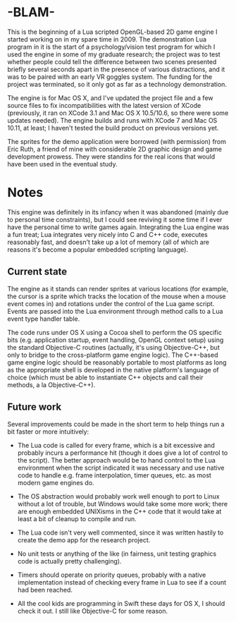 -BLAM-
======

This is the beginning of a Lua scripted OpenGL-based 2D game engine I started
working on in my spare time in 2009.  The demonstration Lua program in it is
the start of a psychology/vision test program for which I used the engine in
some of my graduate research; the project was to test whether people could tell
the difference between two scenes presented briefly several seconds apart in the
presence of various distractions, and it was to be paired with an early VR
goggles system.  The funding for the project was terminated, so it only got as
far as a technology demonstration.

The engine is for Mac OS X, and I've updated the project file and a few source
files to fix incompatibilities with the latest version of XCode (previously, it
ran on XCode 3.1 and Mac OS X 10.5/10.6, so there were some updates needed).
The engine builds and runs with XCode 7 and Mac OS 10.11, at least; I haven't
tested the build product on previous versions yet.

The sprites for the demo application were borrowed (with permission) from Eric
Ruth, a friend of mine with considerable 2D graphic design and game development
prowess.  They were standins for the real icons that would have been used in the
eventual study.



Notes
=====

This engine was definitely in its infancy when it was abandoned (mainly due to
personal time constraints), but I could see reviving it some time if I ever have
the personal time to write games again.  Integrating the Lua engine was a fun
treat; Lua integrates very nicely into C and C++ code, executes reasonably fast,
and doesn't take up a lot of memory (all of which are reasons it's become a
popular embedded scripting language).

Current state
-------------

The engine as it stands can render sprites at various locations (for example,
the cursor is a sprite which tracks the location of the mouse when a mouse event
comes in) and rotations under the control of the Lua game script.  Events are
passed into the Lua environment through method calls to a Lua event type handler
table.

The code runs under OS X using a Cocoa shell to perform the OS specific bits
(e.g. application startup, event handling, OpenGL context setup) using the
standard Objective-C routines (actually, it's using Objective-C++, but only to
bridge to the cross-platform game engine logic).  The C++-based game engine
logic should be reasonably portable to most platforms as long as the appropriate
shell is developed in the native platform's language of choice (which must be
able to instantiate C++ objects and call their methods, a la Objective-C++).


Future work
-----------

Several improvements could be made in the short term to help things run a bit
faster or more intuitively:

- The Lua code is called for every frame, which is a bit excessive and probably
  incurs a performance hit (though it does give a lot of control to the script).
  The better approach would be to hand control to the Lua environment when the
  script indicated it was necessary and use native code to handle e.g. frame
  interpolation, timer queues, etc. as most modern game engines do.

- The OS abstraction would probably work well enough to port to Linux without
  a lot of trouble, but Windows would take some more work; there are enough
  embedded UNIXisms in the C++ code that it would take at least a bit of
  cleanup to compile and run.

- The Lua code isn't very well commented, since it was written hastily to create
  the demo app for the research project.

- No unit tests or anything of the like (in fairness, unit testing graphics code
  is actually pretty challenging).

- Timers should operate on priority queues, probably with a native
  implementation instead of checking every frame in Lua to see if a count had
  been reached.

- All the cool kids are programming in Swift these days for OS X, I should check
  it out.  I still like Objective-C for some reason.
